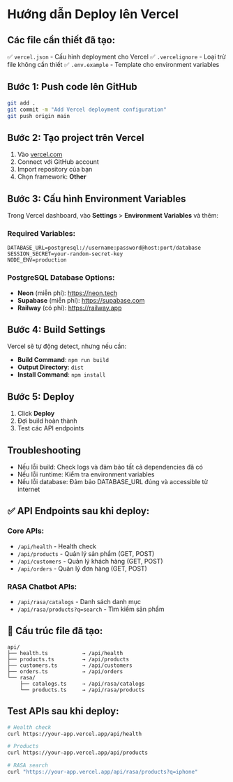 # Hướng dẫn Deploy lên Vercel

## Các file cần thiết đã tạo:
✅ `vercel.json` - Cấu hình deployment cho Vercel
✅ `.vercelignore` - Loại trừ file không cần thiết
✅ `.env.example` - Template cho environment variables

## Bước 1: Push code lên GitHub
```bash
git add .
git commit -m "Add Vercel deployment configuration"
git push origin main
```

## Bước 2: Tạo project trên Vercel
1. Vào [vercel.com](https://vercel.com)
2. Connect với GitHub account
3. Import repository của bạn
4. Chọn framework: **Other**

## Bước 3: Cấu hình Environment Variables
Trong Vercel dashboard, vào **Settings** > **Environment Variables** và thêm:

### Required Variables:
```
DATABASE_URL=postgresql://username:password@host:port/database
SESSION_SECRET=your-random-secret-key
NODE_ENV=production
```

### PostgreSQL Database Options:
- **Neon** (miễn phí): https://neon.tech
- **Supabase** (miễn phí): https://supabase.com
- **Railway** (có phí): https://railway.app

## Bước 4: Build Settings
Vercel sẽ tự động detect, nhưng nếu cần:
- **Build Command**: `npm run build` 
- **Output Directory**: `dist`
- **Install Command**: `npm install`

## Bước 5: Deploy
1. Click **Deploy**
2. Đợi build hoàn thành
3. Test các API endpoints

## Troubleshooting
- Nếu lỗi build: Check logs và đảm bảo tất cả dependencies đã có
- Nếu lỗi runtime: Kiểm tra environment variables
- Nếu lỗi database: Đảm bảo DATABASE_URL đúng và accessible từ internet

## ✅ API Endpoints sau khi deploy:
### Core APIs:
- `/api/health` - Health check
- `/api/products` - Quản lý sản phẩm (GET, POST)
- `/api/customers` - Quản lý khách hàng (GET, POST)  
- `/api/orders` - Quản lý đơn hàng (GET, POST)

### RASA Chatbot APIs:
- `/api/rasa/catalogs` - Danh sách danh mục
- `/api/rasa/products?q=search` - Tìm kiếm sản phẩm

## 📁 Cấu trúc file đã tạo:
```
api/
├── health.ts           → /api/health
├── products.ts         → /api/products  
├── customers.ts        → /api/customers
├── orders.ts           → /api/orders
└── rasa/
    ├── catalogs.ts     → /api/rasa/catalogs
    └── products.ts     → /api/rasa/products
```

## Test APIs sau khi deploy:
```bash
# Health check
curl https://your-app.vercel.app/api/health

# Products
curl https://your-app.vercel.app/api/products

# RASA search
curl "https://your-app.vercel.app/api/rasa/products?q=iphone"
```